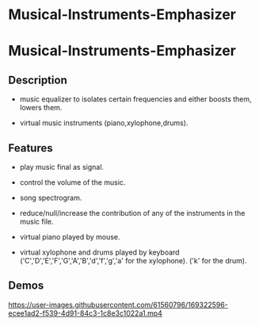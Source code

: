 # Musical-Instruments-Emphasizer
# Musical-Instruments-Emphasizer
## Description
- music equalizer to isolates certain frequencies and either boosts them, lowers them.

- virtual music instruments (piano,xylophone,drums).

## Features
- play music final as signal.

- control the volume of the music.

- song spectrogram.

- reduce/null/increase the contribution of any of the instruments in the music file.

- virtual piano played by mouse.

- virtual xylophone and drums played by keyboard
('C','D','E','F','G','A','B','d','f','g','a' for the xylophone).
('k' for the drum).



## Demos






https://user-images.githubusercontent.com/61560796/169322596-ecee1ad2-f539-4d91-84c3-1c8e3c1022a1.mp4


